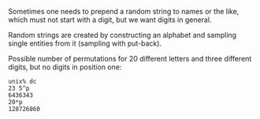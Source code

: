 Sometimes one needs to prepend a random string to names or the like,
which must not start with a digit, but we want digits in general.

Random strings are created by constructing an alphabet and sampling
single entities from it (sampling with put-back).

Possible number of permutations for 20 different letters and three
different digits, but no digits in position one:

```
unix% dc
23 5^p
6436343
20*p
128726860
```
